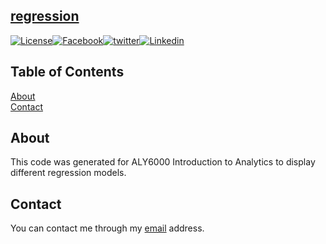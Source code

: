 ## [regression](https://github.com/danielbrownjr/regression)
[![License](https://img.shields.io/badge/LICENSE-MIT-red.svg)](./License)[![Facebook](https://img.shields.io/badge/facebook-Daniel-red.svg?style=social)](https://www.facebook.com/chaseafterstart2006)[![twitter](https://img.shields.io/badge/twitter-chaseafterstart-red.svg?style=social)](https://twitter.com/ChaseAfterStart)[![Linkedin](https://img.shields.io/badge/Linkedin-Daniel-red.svg?style=social)](http://tiny.cc/danielbrown)
## Table of Contents

[About](#About)  
[Contact](#Contact)

## About
This code was generated for ALY6000 Introduction to Analytics to display different regression models.

## Contact
You can contact me through my [email](mailto:brown.daniel@husky.neu.edu) address.
